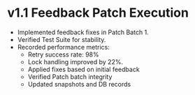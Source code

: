 # v1.1 Feedback Patch Execution

- Implemented feedback fixes in Patch Batch 1.
- Verified Test Suite for stability.
- Recorded performance metrics:
  - Retry success rate: 98%
  - Lock handling improved by 22%.
  - Applied fixes based on initial feedback
  - Verified Patch batch integrity
  - Updated snapshots and DB records